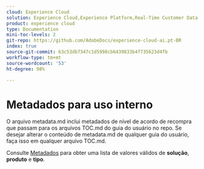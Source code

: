 ```yaml
---
cloud: Experience Cloud
solution: Experience Cloud,Experience Platform,Real-Time Customer Data Platform
product: experience cloud
type: Documentation
mini-toc-levels: 2
git-repo: https://github.com/AdobeDocs/experience-cloud-ai.pt-BR
index: true
source-git-commit: 63c53db7347c1d5998cb6439833b4f735623d4fb
workflow-type: tm+mt
source-wordcount: '53'
ht-degree: 98%

---
```



# Metadados para uso interno

O arquivo metadata.md inclui metadados de nível de acordo de recompra que passam para os arquivos TOC.md do guia do usuário no repo. Se desejar alterar o conteúdo de metadata.md de qualquer guia do usuário, faça isso em qualquer arquivo TOC.md.

Consulte [Metadados](https://experienceleague.adobe.com/docs/authoring-guide-exl/using/editing/user-guide-setup/metadata.html?lang=pt-BR) para obter uma lista de valores válidos de **solução**, **produto** e **tipo**.
